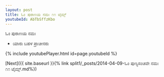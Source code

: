```yaml
---
layout: post
title: ಓಂ ಪುರಾಣಯ ನಮಃ ೧೧ ಟೈಮ್ಸ್
youtubeId: AbTbSffzKbo
---
```

 
 
 ಓಂ ಪುರಾಣಯ ನಮಃ  
 
 -  ಯಾರು ಬಹಳ ಪ್ರಾಚೀನರು 
 
  
 
  
 
 
 
 
 
 


{% include youtubePlayer.html id=page.youtubeId %}
 
[Next]({{ site.baseurl }}{% link  split1/_posts/2014-04-09-ಓಂ ಪುಣ್ಯಸಂಚವೇ ನಮಃ ೧೧ ಟೈಮ್ಸ್.md%})
 
